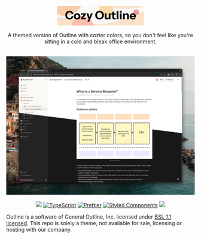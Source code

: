 <p align="center">
  <img src="https://github.com/BuckiCo/outline/blob/main/docs/cozyoutlinelogo.png?raw=true" height="52"/>
</p>
<p align="center">
  <p align="center">A themed version of Outline with cozier colors, so you don't feel like you're sitting in a cold and bleak office environment.</p>
  <br/>
  <img width="1640" alt="screenshot" src="https://github.com/BuckiCo/outline/blob/main/docs/cozyoutline.png?raw=true">
</p>
<p align="center">
  <a href="https://circleci.com/gh/outline/outline" rel="nofollow"><img src="https://circleci.com/gh/outline/outline.svg?style=shield"></a>
  <a href="http://www.typescriptlang.org" rel="nofollow"><img src="https://img.shields.io/badge/%3C%2F%3E-TypeScript-%230074c1.svg" alt="TypeScript"></a>
  <a href="https://github.com/prettier/prettier"><img src="https://img.shields.io/badge/code_style-prettier-ff69b4.svg?style=flat" alt="Prettier"></a>
  <a href="https://github.com/styled-components/styled-components"><img src="https://img.shields.io/badge/style-%F0%9F%92%85%20styled--components-orange.svg" alt="Styled Components"></a>
  <a href="https://translate.getoutline.com/project/outline" alt="Localized"><img src="https://badges.crowdin.net/outline/localized.svg"></a>
</p>

Outline is a software of General Outline, Inc. licensed under [BSL 1.1 licensed](LICENSE). This repo is solely a theme, not available for sale, licensing or hosting with our company.
